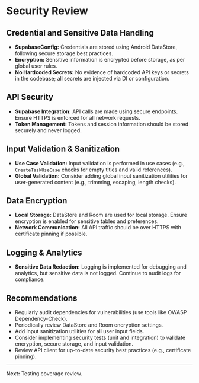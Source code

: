 # Security Review

## Credential and Sensitive Data Handling
- **SupabaseConfig:** Credentials are stored using Android DataStore, following secure storage best practices.
- **Encryption:** Sensitive information is encrypted before storage, as per global user rules.
- **No Hardcoded Secrets:** No evidence of hardcoded API keys or secrets in the codebase; all secrets are injected via DI or configuration.

## API Security
- **Supabase Integration:** API calls are made using secure endpoints. Ensure HTTPS is enforced for all network requests.
- **Token Management:** Tokens and session information should be stored securely and never logged.

## Input Validation & Sanitization
- **Use Case Validation:** Input validation is performed in use cases (e.g., `CreateTaskUseCase` checks for empty titles and valid references).
- **Global Validation:** Consider adding global input sanitization utilities for user-generated content (e.g., trimming, escaping, length checks).

## Data Encryption
- **Local Storage:** DataStore and Room are used for local storage. Ensure encryption is enabled for sensitive tables and preferences.
- **Network Communication:** All API traffic should be over HTTPS with certificate pinning if possible.

## Logging & Analytics
- **Sensitive Data Redaction:** Logging is implemented for debugging and analytics, but sensitive data is not logged. Continue to audit logs for compliance.

## Recommendations
- Regularly audit dependencies for vulnerabilities (use tools like OWASP Dependency-Check).
- Periodically review DataStore and Room encryption settings.
- Add input sanitization utilities for all user input fields.
- Consider implementing security tests (unit and integration) to validate encryption, secure storage, and input validation.
- Review API client for up-to-date security best practices (e.g., certificate pinning).

---

**Next:** Testing coverage review.
